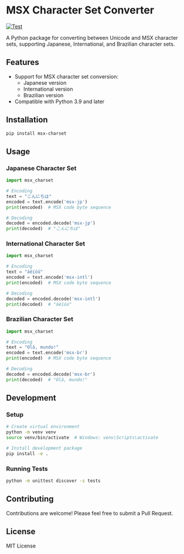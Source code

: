 # MSX Character Set Converter

[![Test](https://github.com/yamamo-to/msx-charset/actions/workflows/test.yml/badge.svg)](https://github.com/yamamo-to/msx-charset/actions/workflows/test.yml)

A Python package for converting between Unicode and MSX character sets, supporting Japanese, International, and Brazilian character sets.

## Features

- Support for MSX character set conversion:
  - Japanese version
  - International version
  - Brazilian version
- Compatible with Python 3.9 and later

## Installation

```bash
pip install msx-charset
```

## Usage

### Japanese Character Set

```python
import msx_charset

# Encoding
text = "こんにちは"
encoded = text.encode('msx-jp')
print(encoded)  # MSX code byte sequence

# Decoding
decoded = encoded.decode('msx-jp')
print(decoded)  # "こんにちは"
```

### International Character Set

```python
import msx_charset

# Encoding
text = "áéíóú"
encoded = text.encode('msx-intl')
print(encoded)  # MSX code byte sequence

# Decoding
decoded = encoded.decode('msx-intl')
print(decoded)  # "áéíóú"
```

### Brazilian Character Set

```python
import msx_charset

# Encoding
text = "Olá, mundo!"
encoded = text.encode('msx-br')
print(encoded)  # MSX code byte sequence

# Decoding
decoded = encoded.decode('msx-br')
print(decoded)  # "Olá, mundo!"
```

## Development

### Setup

```bash
# Create virtual environment
python -m venv venv
source venv/bin/activate  # Windows: venv\Scripts\activate

# Install development package
pip install -e .
```

### Running Tests

```bash
python -m unittest discover -s tests
```

## Contributing

Contributions are welcome! Please feel free to submit a Pull Request.

## License

MIT License 